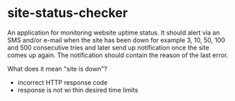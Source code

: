 site-status-checker
===================

An application for monitoring website uptime status.
It should alert via an SMS and/or e-mail when the site has been down for example 3, 10, 50, 100 and 500 consecutive tries and later send up notification once the site comes up again.
The notification should contain the reason of the last error.

What does it mean "site is down"?
- incorrect HTTP response code
- response is not wi thin desired time limits

